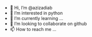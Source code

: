- 👋 Hi, I’m @azizadiab
- 👀 I’m interested in python
- 🌱 I’m currently learning ...
- 💞️ I’m looking to collaborate on github
- 📫 How to reach me ...

<!---
azizadiab/azizadiab is a ✨ special ✨ repository because its `README.md` (this file) appears on your GitHub profile.
You can click the Preview link to take a look at your changes.
--->
